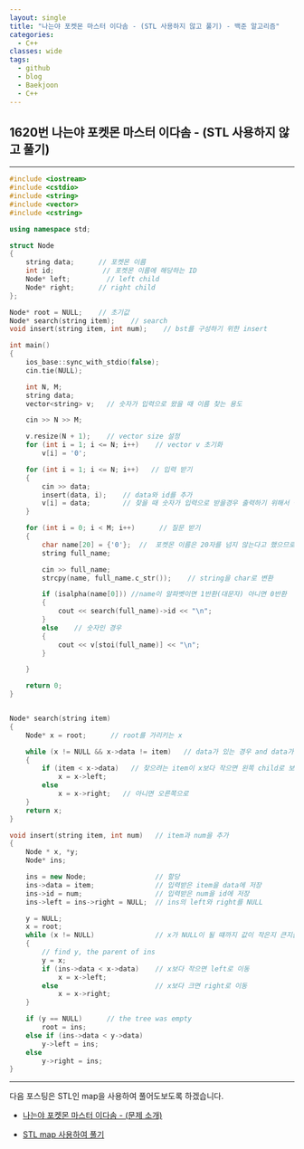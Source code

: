 ```yaml
---
layout: single
title: "나는야 포켓몬 마스터 이다솜 - (STL 사용하지 않고 풀기) - 백준 알고리즘"
categories:
  - C++
classes: wide
tags:
  - github
  - blog
  - Baekjoon
  - C++
---
```

## 1620번 **나는야 포켓몬 마스터 이다솜 - (STL 사용하지 않고 풀기)**
---

```c++
#include <iostream>
#include <cstdio>
#include <string>
#include <vector>
#include <cstring>

using namespace std;

struct Node
{
	string data;      // 포켓몬 이름
	int id;            // 포켓몬 이름에 해당하는 ID
	Node* left;         // left child
	Node* right;      // right child
};

Node* root = NULL;    // 초기값
Node* search(string item);    // search
void insert(string item, int num);    // bst를 구성하기 위한 insert

int main()
{
	ios_base::sync_with_stdio(false);
	cin.tie(NULL);

	int N, M;
	string data;
	vector<string> v;   // 숫자가 입력으로 왔을 때 이름 찾는 용도

	cin >> N >> M;

	v.resize(N + 1);	// vector size 설정
	for (int i = 1; i <= N; i++)	// vector v 초기화
		v[i] = '0';

	for (int i = 1; i <= N; i++)   // 입력 받기
	{
		cin >> data;
		insert(data, i);	// data와 id를 추가
		v[i] = data;		// 찾을 때 숫자가 입력으로 받을경우 출력하기 위해서 설정
	}

	for (int i = 0; i < M; i++)      // 질문 받기
	{
		char name[20] = {'0'};	//	포켓몬 이름은 20자를 넘지 않는다고 했으므로
		string full_name;

		cin >> full_name;
		strcpy(name, full_name.c_str());	// string을 char로 변환

		if (isalpha(name[0])) //name이 알파벳이면 1반환(대문자) 아니면 0반환
		{
			cout << search(full_name)->id << "\n";
		}
		else    // 숫자인 경우
		{
			cout << v[stoi(full_name)] << "\n";
		}

	}

	return 0;
}


Node* search(string item)
{
	Node* x = root;      // root를 가리키는 x

	while (x != NULL && x->data != item)   // data가 있는 경우 and data가 item이 아닌 경우
	{
		if (item < x->data)   // 찾으려는 item이 x보다 작으면 왼쪽 child로 보냄
			x = x->left;
		else
			x = x->right;   // 아니면 오른쪽으로
	}
	return x;
}

void insert(string item, int num)	// item과 num을 추가
{
	Node * x, *y;
	Node* ins;

	ins = new Node;					// 할당
	ins->data = item;				// 입력받은 item을 data에 저장
	ins->id = num;					// 입력받은 num을 id에 저장
	ins->left = ins->right = NULL;	// ins의 left와 right를 NULL

	y = NULL;
	x = root;
	while (x != NULL)				// x가 NULL이 될 떄까지 값이 작은지 큰지를 비교하면서 넣을 공간을 찾음
	{
		// find y, the parent of ins
		y = x;
		if (ins->data < x->data)	// x보다 작으면 left로 이동
			x = x->left;
		else                        // x보다 크면 right로 이동
			x = x->right;
	}

	if (y == NULL)      // the tree was empty
		root = ins;
	else if (ins->data < y->data)
		y->left = ins;
	else
		y->right = ins;
}
```

---

다음 포스팅은 STL인 map을 사용하여 풀어도보도록 하겠습니다.

+ [나는야 포켓몬 마스터 이다솜 - (문제 소개)](https://junsk1016.github.io/c++/%EB%82%98%EB%8A%94%EC%95%BC-%ED%8F%AC%EC%BC%93%EB%AA%AC-%EB%A7%88%EC%8A%A4%ED%84%B0-%EC%9D%B4%EB%8B%A4%EC%86%9C(1620)-1/)

+ [STL map 사용하여 풀기](https://junsk1016.github.io/c++/%EB%82%98%EB%8A%94%EC%95%BC-%ED%8F%AC%EC%BC%93%EB%AA%AC-%EB%A7%88%EC%8A%A4%ED%84%B0-%EC%9D%B4%EB%8B%A4%EC%86%9C(1620)-3/)
